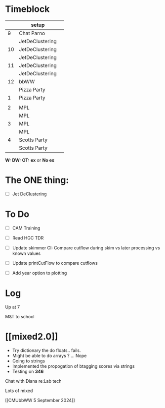 # Timeblock

|     | setup           |     |
| --- | --------------- | --- |
| 9   | Chat Parno      |     |
|     | JetDeClustering |     |
| 10  | JetDeClustering |     |
|     | JetDeClustering |     |
| 11  | JetDeClustering |     |
|     | JetDeClustering |     |
| 12  | bbWW            |     |
|     | Pizza Party     |     |
| 1   | Pizza Party     |     |
|     |                 |     |
| 2   | MPL             |     |
|     | MPL             |     |
| 3   | MPL             |     |
|     | MPL             |     |
| 4   | Scotts Party    |     |
|     | Scotts Party    |     |

**W:**
**DW:**
**OT:**
**ex** or **No ex**

# The ONE thing: 
- [ ] Jet DeClustering


# To Do
- [ ] CAM Training
- [ ] Read HGC TDR
- [ ] Update skimmer CI: Compare cutflow during skim vs later processing vs known values
- [ ] Update printCutFlow to compare cutflows
- [ ] Add year option to plotting



# Log

Up at 7 

M&T to school

# [[mixed2.0]]
- Try dictionary the do floats.. fails.
- Might be able to do arrays ?  ... Nope
- Going to strings
- Implemented the propogation of btagging scores via strings
- Testing on **346**

Chat with Diana re:Lab tech

Lots of mixed

[[CMUbbWW 5 September 2024]]
